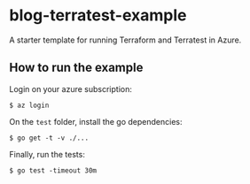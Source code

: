 # blog-terratest-example
A starter template for running Terraform and Terratest in Azure. 

## How to run the example

Login on your azure subscription:
```shell
$ az login
```

On the `test` folder, install the go dependencies:
```shell
$ go get -t -v ./...
```

Finally, run the tests:
```shell
$ go test -timeout 30m
```
